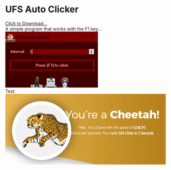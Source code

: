 # UFS Auto Clicker
 <a href="https://drive.google.com/file/d/1-rphWBBlCE3h8jE1pJ9xxYdDiO6CjFA3/view">Click to Download...</a><br>
 A simple program that works with the F1 key...<br>
<img src="https://raw.githubusercontent.com/utkayfirat/Easy-Auto-Clicker/main/sp.jpg"><br>
 Test:<br>
 <img src="https://raw.githubusercontent.com/utkayfirat/Easy-Auto-Clicker/main/sp_1.jpg">
